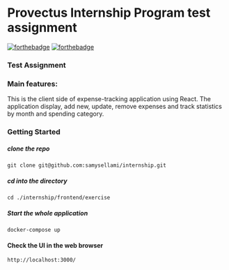 # Provectus Internship Program test assignment

[![forthebadge](https://forthebadge.com/images/badges/built-with-love.svg)](https://forthebadge.com) [![forthebadge](https://forthebadge.com/images/badges/made-with-javascript.svg)](https://forthebadge.com)

### Test Assignment

### Main features:

This is the client side of expense-tracking application using React.
The application display, add new, update, remove expenses and track statistics by month and spending category.

### Getting Started

##### clone the repo

```
git clone git@github.com:samysellami/internship.git
```

##### cd into the directory

```
cd ./internship/frontend/exercise
```

##### Start the whole application

```
docker-compose up
```

#### Check the UI in the web browser

```
http://localhost:3000/
```
